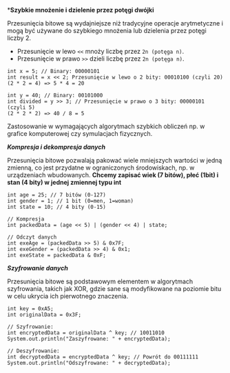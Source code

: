 
***Szybkie mnożenie i dzielenie przez potęgi dwójki**

Przesunięcia bitowe są wydajniejsze niż tradycyjne operacje arytmetyczne i mogą być używane do szybkiego mnożenia lub dzielenia przez potęgi liczby 2.
- Przesunięcie w lewo `<<` mnoży liczbę przez `2n (potęga n)`.
- Przesunięcie w prawo `>>` dzieli liczbę przez `2n (potęga n)`.
```
int x = 5; // Binary: 00000101
int result = x << 2; Przesunięcie w lewo o 2 bity: 00010100 (czyli 20)
(2 * 2 = 4) => 5 * 4 = 20

int y = 40; // Binary: 00101000
int divided = y >> 3; // Przesunięcie w prawo o 3 bity: 00000101 (czyli 5)
(2 * 2 * 2) => 40 / 8 = 5
```
Zastosowanie w wymagających algorytmach szybkich obliczeń np. w grafice komputerowej czy symulacjach fizycznych.


***Kompresja i dekompresja danych***

Przesunięcia bitowe pozwalają pakować wiele mniejszych wartości w jedną zmienną, co jest przydatne w ograniczonych środowiskach, np. w urządzeniach wbudowanych.
**Chcemy zapisać wiek (7 bitów), płeć (1bit) i stan (4 bity) w jednej zmiennej typu int**
```
int age = 25; // 7 bitów (0-127)
int gender = 1; // 1 bit (0=men, 1=woman)
int state = 10; // 4 bity (0-15)

// Kompresja
int packedData = (age << 5) | (gender << 4) | state;

// Odczyt danych
int exeAge = (packedData >> 5) & 0x7F; 
int exeGender = (packedData >> 4) & 0x1;
int exeState = packedData & 0xF;
```

***Szyfrowanie danych***

Przesunięcia bitowe są podstawowym elementem w algorytmach szyfrowania, takich jak XOR, gdzie sane są modyfikowane na poziomie bitu w celu ukrycia ich pierwotnego znaczenia.
```
int key = 0xA5;
int originalData = 0x3F;

// Szyfrowanie: 
int encryptedData = originalData ^ key; // 10011010 System.out.println("Zaszyfrowane: " + encryptedData);

// Deszyfrowanie: 
int decryptedData = encryptedData ^ key; // Powrót do 00111111 System.out.println("Odszyfrowane: " + decryptedData);
```